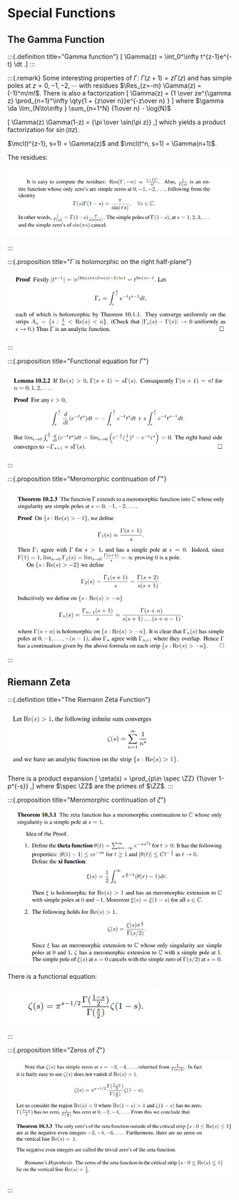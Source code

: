 # Special Functions

## The Gamma Function

:::{.definition title="Gamma function"}
\[
\Gamma(z) = \int_0^\infty t^{z-1}e^{-t} \dt
.\]
:::

:::{.remark}
Some interesting properties of $\Gamma$:
$\Gamma(z+1) = z\Gamma(z)$ and has simple poles at $z=0,-1,-2,\cdots$ with residues $\Res_{z=-m} \Gamma(z) = (-1)^m/m!$.
There is also a factorization
\[
\Gamma(z) = {1 \over ze^{\gamma z} \prod_{n=1}^\infty \qty{1 + {z\over n}}e^{-z\over n} }
\]
where $\gamma \da \lim_{N\to\infty } \sum_{n=1^N} {1\over n} - \log(N)$

\[
\Gamma(z) \Gamma(1-z) = {\pi \over \sin(\pi z)}
,\]
which yields a product factorization for $\sin(\pi z)$.

$\mcl(t^{z-1}, s=1) = \Gamma(z)$ and $\mcl(t^n, s=1) = \Gamma(n+1)$.

The residues:

![](figures/2021-12-19_19-59-45.png)

:::

:::{.proposition title="$\Gamma$ is holomorphic on the right half-plane"}

![](figures/2021-12-19_19-58-16.png)

:::

:::{.proposition title="Functional equation for $\Gamma$"}

![](figures/2021-12-19_19-58-44.png)

:::

:::{.proposition title="Meromorphic continuation of $\Gamma$"}

![](figures/2021-12-19_19-59-05.png)
:::

## Riemann Zeta

:::{.definition title="The Riemann Zeta Function"}

![](figures/2021-12-19_20-00-12.png)

There is a product expansion
\[
\zeta(s) = \prod_{p\in \spec \ZZ} {1\over 1-p^{-s}}
,\]
where $\spec \ZZ$ are the primes of $\ZZ$.
:::

:::{.proposition title="Meromorphic continuation of $\zeta$"}

![](figures/2021-12-19_20-00-54.png)

There is a functional equation:

![](figures/2021-12-19_20-03-08.png)

:::

:::{.proposition title="Zeros of $\zeta$"}

![](figures/2021-12-19_20-02-43.png)

:::
